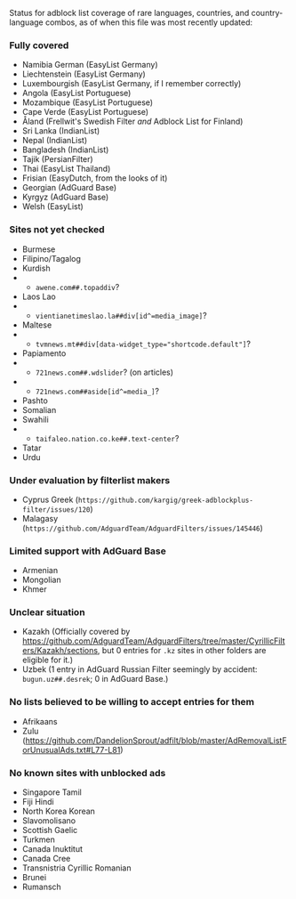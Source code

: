 Status for adblock list coverage of rare languages, countries, and country-language combos, as of when this file was most recently updated:

### Fully covered
* Namibia German (EasyList Germany)
* Liechtenstein (EasyList Germany)
* Luxembourgish (EasyList Germany, if I remember correctly)
* Angola (EasyList Portuguese)
* Mozambique (EasyList Portuguese)
* Cape Verde (EasyList Portuguese)
* Åland (Frellwit's Swedish Filter <i>and</i> Adblock List for Finland)
* Sri Lanka (IndianList)
* Nepal (IndianList)
* Bangladesh (IndianList)
* Tajik (PersianFilter)
* Thai (EasyList Thailand)
* Frisian (EasyDutch, from the looks of it)
* Georgian (AdGuard Base)
* Kyrgyz (AdGuard Base)
* Welsh (EasyList)

### Sites not yet checked
* Burmese
* Filipino/Tagalog
* Kurdish
* * `awene.com##.topaddiv`?
* Laos Lao
* * `vientianetimeslao.la##div[id^=media_image]`?
* Maltese
* * `tvmnews.mt##div[data-widget_type="shortcode.default"]`?
* Papiamento
* * `721news.com##.wdslider`? (on articles)
* * `721news.com##aside[id^=media_]`?
* Pashto
* Somalian
* Swahili
* * `taifaleo.nation.co.ke##.text-center`?
* Tatar
* Urdu

### Under evaluation by filterlist makers
* Cyprus Greek (`https://github.com/kargig/greek-adblockplus-filter/issues/120`)
* Malagasy (`https://github.com/AdguardTeam/AdguardFilters/issues/145446`)

### Limited support with AdGuard Base
* Armenian
* Mongolian
* Khmer

### Unclear situation
* Kazakh (Officially covered by https://github.com/AdguardTeam/AdguardFilters/tree/master/CyrillicFilters/Kazakh/sections, but 0 entries for `.kz` sites in other folders are eligible for it.)
* Uzbek (1 entry in AdGuard Russian Filter seemingly by accident: `bugun.uz##.desrek`; 0 in AdGuard Base.)

### No lists believed to be willing to accept entries for them
* Afrikaans
* Zulu (https://github.com/DandelionSprout/adfilt/blob/master/AdRemovalListForUnusualAds.txt#L77-L81)

### No known sites with unblocked ads
* Singapore Tamil
* Fiji Hindi
* North Korea Korean
* Slavomolisano
* Scottish Gaelic
* Turkmen
* Canada Inuktitut
* Canada Cree
* Transnistria Cyrillic Romanian
* Brunei
* Rumansch
